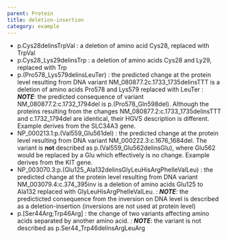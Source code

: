 ```yaml
---
parent: Protein
title: deletion-insertion
category: example
---
```


*	p.Cys28delinsTrpVal
	:	a deletion of amino acid Cys28, replaced with TrpVal
*	p.Cys28_Lys29delinsTrp
	:	a deletion of amino acids Cys28 and Ly29, replaced with Trp
*	p.(Pro578\_Lys579delinsLeuTer)
	:	the predicted change at the protein level resulting from DNA variant NM_080877.2c.1733\_1735delinsTTT is a deletion of amino acids Pro578 and Lys579 replaced with LeuTer
	:	_**NOTE**_: the predicted consequence of variant NM\_080877.2:c.1732\_1794del is p.(Pro578\_Gln598del). Although the proteins resulting from the changes NM\_080877.2:c.1733\_1735delinsTTT and c.1732\_1794del are identical, their HGVS description is different. Example derives from the SLC34A3 gene.
*	NP\_000213.1:p.(Val559_Glu561del)
	:	the predicted change at the protein level resulting from DNA variant NM\_000222.3:c.1676\_1684del. The variant is **not** described as p.(Val559_Glu562delinsGlu), where Glu562 would be replaced by a Glu which effectively is no change. Example derives from the KIT gene.
*	NP\_003070.3:p.(Glu125_Ala132delinsGlyLeuHisArgPheIleValLeu)
	:	the predicted change at the protein level resulting from DNA variant NM\_003079.4:c.374\_395inv is a deletion of amino acids Glu125 to Ala132 replaced with GlyLeuHisArgPheIleValLeu.
	:	_**NOTE**_: the predicticted consequence from the inversion on DNA level is described as a deletion-insertion (inversions are not used at protein level)
*	p.[Ser44Arg;Trp46Arg]
	:	the change of two variants affecting amino acids separated by another amino acid.
	:	_**NOTE**_: the variant is not described as p.Ser44_Trp46delinsArgLeuArg	
